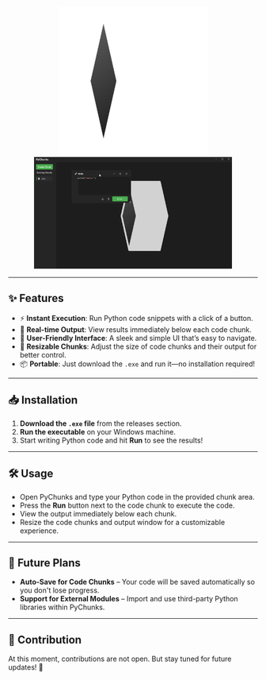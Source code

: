 <div align="center">  
  <img src="logo.png" width="300" /> 
  <img src="PyChunks_gif.gif" alt="PyChunks Animation" width="400">
</div>  

---  

## ✨ Features  

- ⚡ **Instant Execution**: Run Python code snippets with a click of a button.  
- 🔄 **Real-time Output**: View results immediately below each code chunk.  
- 🎨 **User-Friendly Interface**: A sleek and simple UI that’s easy to navigate.  
- 🔧 **Resizable Chunks**: Adjust the size of code chunks and their output for better control.  
- 📦 **Portable**: Just download the `.exe` and run it—no installation required!  

---  

## 📥 Installation  

1. **Download the `.exe` file** from the releases section.  
2. **Run the executable** on your Windows machine.  
3. Start writing Python code and hit **Run** to see the results!  

---  

## 🛠️ Usage  

- Open PyChunks and type your Python code in the provided chunk area.  
- Press the **Run** button next to the code chunk to execute the code.  
- View the output immediately below each chunk.  
- Resize the code chunks and output window for a customizable experience.  

---  

## 🚀 Future Plans  

- **Auto-Save for Code Chunks** – Your code will be saved automatically so you don't lose progress.  
- **Support for External Modules** – Import and use third-party Python libraries within PyChunks.  

---  

## 🚫 Contribution  

At this moment, contributions are not open. But stay tuned for future updates! 🎉  
